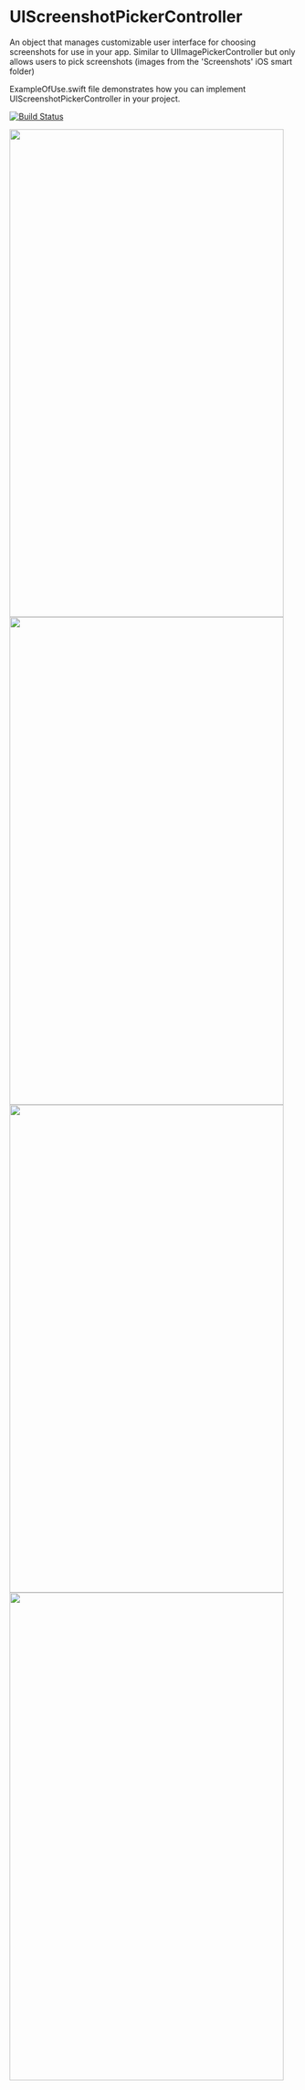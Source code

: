 # UIScreenshotPickerController
An object that manages customizable user interface for choosing screenshots for use in your app.
Similar to UIImagePickerController but only allows users to pick screenshots (images from the 'Screenshots' iOS smart folder)

ExampleOfUse.swift file demonstrates how you can implement UIScreenshotPickerController in your project.

[![Build Status](https://travis-ci.org/vaslnk/UIScreenshotPickerController.svg?branch=master)](https://travis-ci.org/vaslnk/UIScreenshotPickerController) 
 

<img src="http://i.imgur.com/zYUJhFW.png" width="480" height="854">
<img src="http://i.imgur.com/2mJcIGG.jpg" width="480" height="854">
<img src="http://i.imgur.com/mPcxZsg.jpg" width="480" height="854">
<img src="http://i.imgur.com/mq2RvAB.jpg" width="480" height="854">
